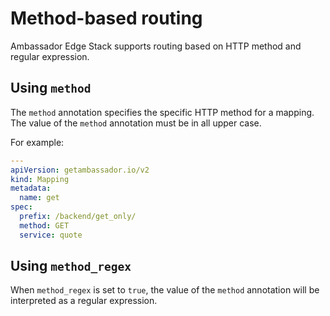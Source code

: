 # Method-based routing

Ambassador Edge Stack supports routing based on HTTP method and regular expression.

## Using `method`

The `method` annotation specifies the specific HTTP method for a mapping. The value of the `method` annotation must be in all upper case.

For example:

```yaml
---
apiVersion: getambassador.io/v2
kind: Mapping
metadata:
  name: get
spec:
  prefix: /backend/get_only/
  method: GET
  service: quote
```

## Using `method_regex`

When `method_regex` is set to `true`, the value of the `method` annotation will be interpreted as a regular expression.
